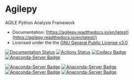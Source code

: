 # Agilepy

AGILE Python Analysis Framework
* Documentation: [https://agilepy.readthedocs.io/en/latest](https://agilepy.readthedocs.io/en/latest/)
* Licensed under the the [GNU General Public License v3.0](https://github.com/AGILESCIENCE/Agilepy/blob/master/LICENSE)

[![Documentation Status](https://readthedocs.org/projects/agilepy/badge/?version=latest)](https://agilepy.readthedocs.io/en/latest/?badge=latest)
[![Actions Status](https://github.com/AGILESCIENCE/Agilepy/workflows/CI/CD/badge.svg)](https://github.com/AGILESCIENCE/Agilepy/actions)
[![Codacy Badge](https://api.codacy.com/project/badge/Grade/1729ff523c6546188e94006ef0c8c594)](https://www.codacy.com/gh/AGILESCIENCE/Agilepy?utm_source=github.com&amp;utm_medium=referral&amp;utm_content=AGILESCIENCE/Agilepy&amp;utm_campaign=Badge_Grade)
[![Anaconda-Server Badge](https://anaconda.org/conda-forge/vsc-install/badges/installer/conda.svg)](https://conda.anaconda.org/conda-forge)

[![Anaconda-Server Badge](https://anaconda.org/addis.inaf/agilepy/badges/installer/conda.svg)](https://conda.anaconda.org/addis.inaf)
[![Anaconda-Server Badge](https://anaconda.org/addis.inaf/agilepy/badges/version.svg)](https://anaconda.org/addis.inaf/agilepy)
[![Anaconda-Server Badge](https://anaconda.org/addis.inaf/agilepy/badges/latest_release_date.svg)](https://anaconda.org/addis.inaf/agilepy)
[![Anaconda-Server Badge](https://anaconda.org/addis.inaf/agilepy/badges/platforms.svg)](https://anaconda.org/addis.inaf/agilepy)
